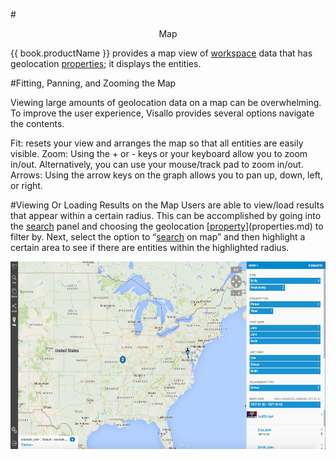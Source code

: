 #<center> Map </center>

{{ book.productName }} provides a map view of [workspace](workspaces.md) data that has geolocation
[properties](properties.md); it displays the entities.

#Fitting, Panning, and Zooming the Map

Viewing large amounts of geolocation data on a map can be overwhelming.  To improve the user experience, Visallo
provides several options navigate the contents.

Fit: <Fit image here> resets your view and arranges the map so that all entities are easily visible.
Zoom: Using the + or - keys or your keyboard allow you to zoom in/out.  Alternatively, you can use your mouse/track pad
to zoom in/out.
Arrows: Using the arrow keys on the graph allows you to pan up, down, left, or right.


#Viewing Or Loading Results on the Map
Users are able to view/load results that appear within a certain radius. This can be accomplished by going into the
[search](search.md) panel and choosing the geolocation [[property](properties.md)](properties.md) to filter by.  Next,
select the option to “[search](search.md) on map” and then highlight a certain area to see if there are entities within
the highlighted radius.


<img src = images/map.png width="600" height="300">


<!--
TODO:
- operations
-->
